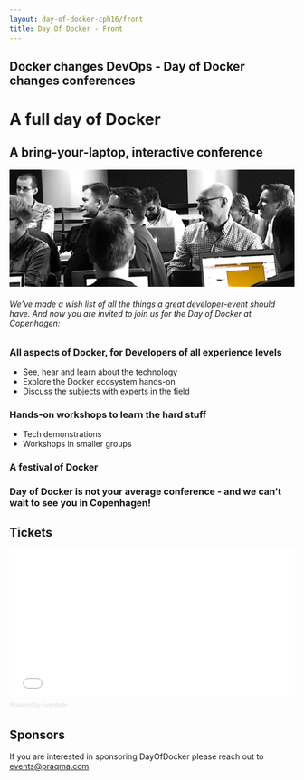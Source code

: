 ```yaml
---
layout: day-of-docker-cph16/front
title: Day Of Docker - Front
---
```


## Docker changes DevOps  - Day of Docker changes conferences

# A full day of Docker

## A bring-your-laptop, interactive conference

![Day of Docker](/day-of-docker-cph16/images/workshop-black-white.png)

###### We’ve made a wish list of all the things a great developer-event should have. And now you are invited to join us for the Day of Docker at Copenhagen:

### All aspects of Docker, for Developers of all experience levels

* See, hear and learn about the technology
* Explore the Docker ecosystem hands-on
* Discuss the subjects with experts in the field

### Hands-on workshops to learn the hard stuff

* Tech demonstrations
* Workshops in smaller groups

### A festival of Docker

### Day of Docker is not your average conference - and we can’t wait to see you in Copenhagen!


## Tickets
<div style="width:100%; text-align:left;" ><iframe  src="//eventbrite.co.uk/tickets-external?eid=20856339874&ref=etckt" frameborder="0" height="260" width="100%" vspace="0" hspace="0" marginheight="5" marginwidth="5" scrolling="auto" allowtransparency="true"></iframe><div style="font-family:Helvetica, Arial; font-size:10px; padding:5px 0 5px; margin:2px; width:100%; text-align:left;" ><a class="powered-by-eb" style="color: #dddddd; text-decoration: none;" target="_blank" href="http://www.eventbrite.co.uk/r/etckt">Powered by Eventbrite</a></div></div>

## Sponsors
If you are interested in sponsoring DayOfDocker please reach out to [events@praqma.com](events@praqma.com).
